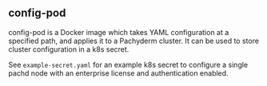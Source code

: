 ## config-pod

config-pod is a Docker image which takes YAML configuration at a specified path, and applies it to a Pachyderm cluster. It can be used to store cluster configuration in a k8s secret. 

See `example-secret.yaml` for an example k8s secret to configure a single pachd node with an enterprise license and authentication enabled.
